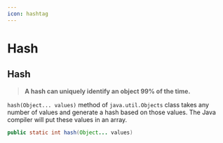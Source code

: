 ```yaml
---
icon: hashtag
---
```


# Hash

## Hash

> **A hash can uniquely identify an object 99% of the time.**

`hash(Object... values)` method of `java.util.Objects` class takes any number of values and generate a hash based on those values. The Java compiler will put these values in an array.

```java
public static int hash(Object... values)
```



